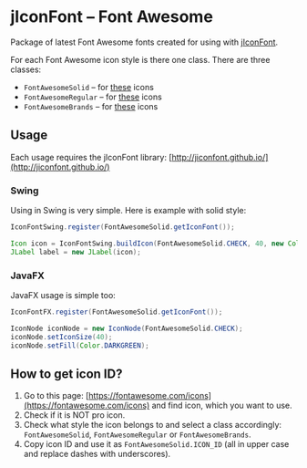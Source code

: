 #  jIconFont – Font Awesome

Package of latest Font Awesome fonts created for using with [jIconFont](http://jiconfont.github.io/).

For each Font Awesome icon style is there one class. There are three classes:
* `FontAwesomeSolid` – for [these](https://fontawesome.com/cheatsheet/free/solid) icons
* `FontAwesomeRegular` – for [these](https://fontawesome.com/cheatsheet/free/regular) icons
* `FontAwesomeBrands` – for [these](https://fontawesome.com/cheatsheet/free/brands) icons

## Usage

Each usage requires the jIconFont library: [http://jiconfont.github.io/](http://jiconfont.github.io/)

### Swing

Using in Swing is very simple. Here is example with solid style:

```java
IconFontSwing.register(FontAwesomeSolid.getIconFont());

Icon icon = IconFontSwing.buildIcon(FontAwesomeSolid.CHECK, 40, new Color(0, 150, 0));
JLabel label = new JLabel(icon);
```

### JavaFX

JavaFX usage is simple too:

```java
IconFontFX.register(FontAwesomeSolid.getIconFont());

IconNode iconNode = new IconNode(FontAwesomeSolid.CHECK);
iconNode.setIconSize(40);
iconNode.setFill(Color.DARKGREEN);
```

## How to get icon ID?

1. Go to this page: [https://fontawesome.com/icons](https://fontawesome.com/icons) and find icon, which you want to use.
2. Check if it is NOT pro icon.
3. Check what style the icon belongs to and select a class accordingly: `FontAwesomeSolid`, `FontAwesomeRegular` or `FontAwesomeBrands`.
4. Copy icon ID and use it as `FontAwesomeSolid.ICON_ID` (all in upper case and replace dashes with underscores).
